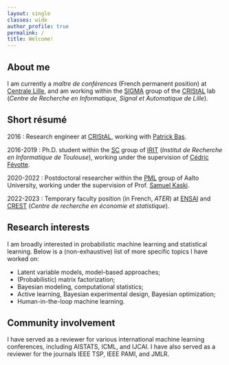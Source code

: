 ```yaml
---
layout: single
classes: wide
author_profile: true
permalink: /
title: Welcome!
---
```


## About me

I am currently a *maître de conférences* (French permanent position) at [Centrale Lille](https://centralelille.fr/), and am working within the [SIGMA](https://www.cristal.univ-lille.fr/?rubrique27&eid=30) group of the [CRIStAL](https://www.cristal.univ-lille.fr) lab (*Centre de Recherche en Informatique, Signal et Automatique de Lille*).


## Short résumé

2016 : Research engineer at [CRIStAL](https://www.cristal.univ-lille.fr), working with [Patrick Bas](http://patrickbas.ec-lille.fr/Patrick_Bas_home_page/Home_Page.html).

2016-2019 : Ph.D. student within the [SC](https://www.irit.fr/departement/signaux-images/sc/) group of [IRIT](https://www.irit.fr/) (*Institut de Recherche en Informatique de Toulouse*), working under the supervision of [Cédric Févotte](https://www.irit.fr/~Cedric.Fevotte).

2020-2022 : Postdoctoral researcher within the [PML](https://research.cs.aalto.fi/pml/) group of Aalto University, working under the supervision of Prof. [Samuel Kaski](https://people.aalto.fi/samuel.kaski).

2022-2023 : Temporary faculty position (in French, *ATER*) at [ENSAI](https://ensai.fr/) and [CREST](https://crest.science/) (*Centre de recherche en économie et statistique*).


## Research interests

I am broadly interested in probabilistic machine learning and statistical learning. Below is a (non-exhaustive) list of more specific topics I have worked on:
* Latent variable models, model-based approaches;
* (Probabilistic) matrix factorization;
* Bayesian modeling, computational statistics;
* Active learning, Bayesian experimental design, Bayesian optimization;
* Human-in-the-loop machine learning.

## Community involvement

I have served as a reviewer for various international machine learning conferences, including AISTATS, ICML, and IJCAI. I have also served as a reviewer for the journals IEEE TSP, IEEE PAMI, and JMLR.